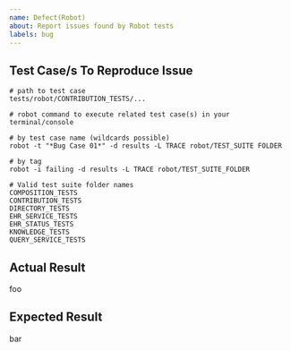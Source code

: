 ```yaml
---
name: Defect(Robot)
about: Report issues found by Robot tests
labels: bug
---
```




## Test Case/s To Reproduce Issue

```
# path to test case
tests/robot/CONTRIBUTION_TESTS/...
```

```
# robot command to execute related test case(s) in your terminal/console

# by test case name (wildcards possible)
robot -t "*Bug Case 01*" -d results -L TRACE robot/TEST_SUITE FOLDER

# by tag
robot -i failing -d results -L TRACE robot/TEST_SUITE_FOLDER

# Valid test suite folder names
COMPOSITION_TESTS
CONTRIBUTION_TESTS
DIRECTORY_TESTS
EHR_SERVICE_TESTS
EHR_STATUS_TESTS
KNOWLEDGE_TESTS
QUERY_SERVICE_TESTS
```

## Actual Result

foo


## Expected Result

bar
